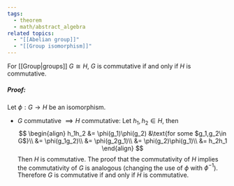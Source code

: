 ```yaml
---
tags:
  - theorem
  - math/abstract_algebra
related topics:
  - "[[Abelian group]]"
  - "[[Group isomorphism]]"
---
```

For [[Group|groups]] $G\cong H$, $G$ is commutative if and only if $H$ is commutative.
##### Proof:
Let $\phi: G\to H$ be an isomorphism.
- $G$ commutative $\implies H$ commutative:
	Let $h_1,h_2\in H$, then$$
	\begin{align}
		h_1h_2
		&= \phi(g_1)\phi(g_2)
			&\text{for some $g_1,g_2\in G$}\\
		&= \phi(g_1g_2)\\
		&= \phi(g_2g_1)\\
		&= \phi(g_2)\phi(g_1)\\
		&= h_2h_1
	\end{align}
	$$
	Then $H$ is commutative.
The proof that the commutativity of $H$ implies the commutativity of $G$ is analogous (changing the use of $\phi$ with $\phi^{-1}$). Therefore $G$ is commutative if and only if $H$ is commutative.